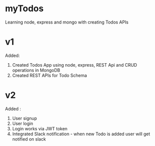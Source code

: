 # myTodos

Learning node, express and mongo with creating Todos APIs

# v1

Added:

1. Created Todos App using node, express, REST Api and CRUD operations in MongoDB
2. Created REST APIs for Todo Schema

# v2

Added :

1. User signup
2. User login
3. Login works via JWT token
4. Integrated Slack notification - when new Todo is added user will get notified on slack

